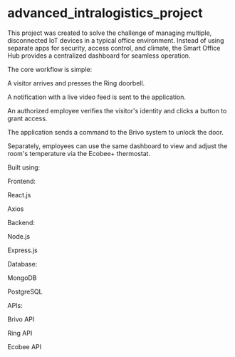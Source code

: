 # advanced_intralogistics_project
This project was created to solve the challenge of managing multiple, disconnected IoT devices in a typical office environment. Instead of using separate apps for security, access control, and climate, the Smart Office Hub provides a centralized dashboard for seamless operation.

The core workflow is simple:

A visitor arrives and presses the Ring doorbell.

A notification with a live video feed is sent to the application.

An authorized employee verifies the visitor's identity and clicks a button to grant access.

The application sends a command to the Brivo system to unlock the door.

Separately, employees can use the same dashboard to view and adjust the room's temperature via the Ecobee+ thermostat.


Built using:

Frontend:

  React.js

  Axios
  

Backend:

  Node.js

  Express.js
  

Database:

  MongoDB

  PostgreSQL
  

APIs:

  Brivo API

  Ring API

  Ecobee API

